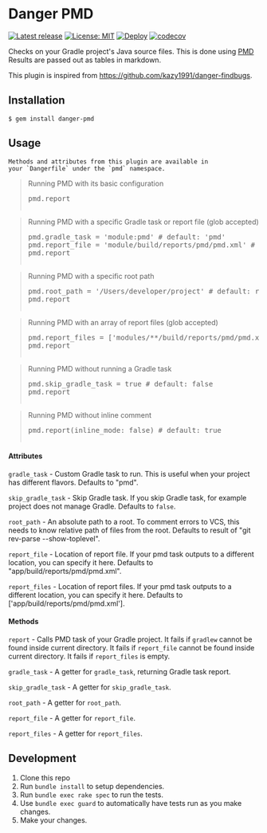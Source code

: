 # Danger PMD
[![Latest release](https://img.shields.io/github/v/release/mathroule/danger-pmd.svg)](https://github.com/mathroule/danger-pmd/releases/latest) [![License: MIT](https://img.shields.io/badge/License-MIT-yellow.svg)](https://opensource.org/licenses/MIT) [![Deploy](https://github.com/mathroule/danger-pmd/workflows/Deploy/badge.svg)](https://github.com/mathroule/danger-pmd/actions) [![codecov](https://codecov.io/gh/mathroule/danger-pmd/branch/main/graph/badge.svg?token=HYA9XW0GL5)](https://codecov.io/gh/mathroule/danger-pmd)

Checks on your Gradle project's Java source files.
This is done using [PMD](https://pmd.github.io)
Results are passed out as tables in markdown.

This plugin is inspired from https://github.com/kazy1991/danger-findbugs.

## Installation

    $ gem install danger-pmd

## Usage

    Methods and attributes from this plugin are available in
    your `Dangerfile` under the `pmd` namespace.

<blockquote>Running PMD with its basic configuration
  <pre>
pmd.report
  </pre>
</blockquote>

<blockquote>Running PMD with a specific Gradle task or report file (glob accepted)
  <pre>
pmd.gradle_task = 'module:pmd' # default: 'pmd'
pmd.report_file = 'module/build/reports/pmd/pmd.xml' # default: 'app/build/reports/pmd/pmd.xml'
pmd.report
  </pre>
</blockquote>

<blockquote>Running PMD with a specific root path
  <pre>
pmd.root_path = '/Users/developer/project' # default: result of `git rev-parse --show-toplevel`
pmd.report
  </pre>
</blockquote>

<blockquote>Running PMD with an array of report files (glob accepted)
  <pre>
pmd.report_files = ['modules/**/build/reports/pmd/pmd.xml', 'app/build/reports/pmd/pmd.xml']
pmd.report
  </pre>
</blockquote>

<blockquote>Running PMD without running a Gradle task
  <pre>
pmd.skip_gradle_task = true # default: false
pmd.report
  </pre>
</blockquote>

<blockquote>Running PMD without inline comment
  <pre>
pmd.report(inline_mode: false) # default: true
  </pre>
</blockquote>

#### Attributes

`gradle_task` - Custom Gradle task to run.
This is useful when your project has different flavors.
Defaults to "pmd".

`skip_gradle_task` - Skip Gradle task.
If you skip Gradle task, for example project does not manage Gradle.
Defaults to `false`.

`root_path` - An absolute path to a root.
To comment errors to VCS, this needs to know relative path of files from the root.
Defaults to result of "git rev-parse --show-toplevel".

`report_file` - Location of report file.
If your pmd task outputs to a different location, you can specify it here.
Defaults to "app/build/reports/pmd/pmd.xml".

`report_files` - Location of report files.
If your pmd task outputs to a different location, you can specify it here.
Defaults to ['app/build/reports/pmd/pmd.xml'].

#### Methods

`report` - Calls PMD task of your Gradle project.
It fails if `gradlew` cannot be found inside current directory.
It fails if `report_file` cannot be found inside current directory.
It fails if `report_files` is empty.

`gradle_task` - A getter for `gradle_task`, returning Gradle task report.

`skip_gradle_task` - A getter for `skip_gradle_task`.

`root_path` - A getter for `root_path`.

`report_file` - A getter for `report_file`.

`report_files` - A getter for `report_files`.

## Development

1. Clone this repo
2. Run `bundle install` to setup dependencies.
3. Run `bundle exec rake spec` to run the tests.
4. Use `bundle exec guard` to automatically have tests run as you make changes.
5. Make your changes.
